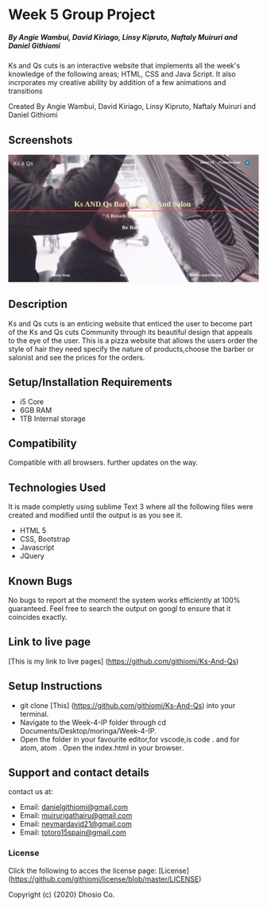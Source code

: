 # Week 5 Group Project
##### By Angie Wambui, David Kiriago, Linsy Kipruto, Naftaly Muiruri and Daniel Githiomi

 Ks and Qs cuts is an interactive website that implements all the week's knowledge of the following areas; HTML, CSS and Java Script. It also incrporates my creative ability by addition of a few animations and transitions

 Created By Angie Wambui, David Kiriago, Linsy Kipruto, Naftaly Muiruri and Daniel Githiomi

## Screenshots

  ![SCREENSHOT](css/images/lpscreenshot.png)

## Description
Ks and Qs cuts is an enticing website that enticed the user to become part of the Ks and Qs cuts Community through its beautiful design that appeals to the eye of the user. This is a pizza website that allows the users order the style of hair they need specify the nature of products,choose the barber or salonist and see the prices for the orders.

## Setup/Installation Requirements
* i5 Core
* 6GB RAM
* 1TB Internal storage 

## Compatibility

  Compatible with all browsers.
  further updates on the way. 

## Technologies Used
It is made completly using sublime Text 3 where all the following files were created and modified until the output is as you see it.
* HTML 5
* CSS, Bootstrap
* Javascript
* JQuery

## Known Bugs
No bugs to report at the moment! the system works efficiently at 100% guaranteed. Feel free to search the output on googl to ensure that it coincides exactly.

## Link to live page
[This is my link to live pages] (https://github.com/githiomi/Ks-And-Qs)

## Setup Instructions
* git clone [This] (https://github.com/githiomi/Ks-And-Qs) into your terminal. 
* Navigate to the Week-4-IP folder through cd Documents/Desktop/moringa/Week-4-IP. 
* Open the folder in your favourite editor,for vscode,is code . and for atom, atom . Open the index.html in your browser.

## Support and contact details
contact us at:

* Email: danielgithiomi@gmail.com
* Email: muirurigathairu@gmail.com
* Email: neymardavid21@gmail.com
* Email: totoro15spain@gmail.com

### License
Click the following to acces the license page: [License] (https://github.com/githiomi/license/blob/master/LICENSE)

Copyright (c) {2020} Dhosio Co.
